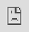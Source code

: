 ```yaml
---
layout: default
title: Lorerim
nav_order: 1
has_children: false
---
```

![Image]({{ site.baseurl }}/assets/lorerim/logo-v4.png)

**Made by biggie_boss**

LoreRim is complete overhaul of Skyrim Anniversary Edition, designed to modernize the visuals and combat of the game while also staying true to lore and bringing back gameplay mechanics from previous games. This modlist is heavily focused on immersion, role-playing and progression.

To learn more, checkout Lorerim's Wiki

[View Wiki](https://lorerim.com/){: .btn }

<div class="youtube-container">
  <iframe style="position: absolute; top: 0; left: 0; width: 100%; height: 100%;" 
    src="https://www.youtube.com/embed/9T50lRVFAmE?si=Eq55FeXG_-pjLo1a" 
    title="YouTube video player" 
    frameborder="0" 
    allow="accelerometer; autoplay; clipboard-write; encrypted-media; gyroscope; picture-in-picture; web-share" 
    referrerpolicy="strict-origin-when-cross-origin" 
    allowfullscreen>
  </iframe>
</div>
